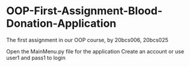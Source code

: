 # OOP-First-Assignment-Blood-Donation-Application
The first assignment in our OOP course, by 20bcs006, 20bcs025

Open the MainMenu.py file for the application
Create an account or use user1 and pass1 to login
